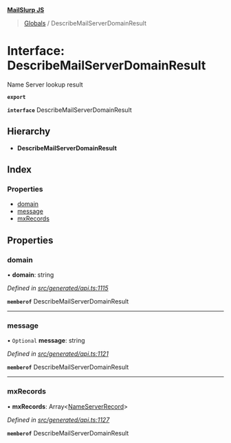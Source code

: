 **[MailSlurp JS](../README.md)**

> [Globals](../README.md) / DescribeMailServerDomainResult

# Interface: DescribeMailServerDomainResult

Name Server lookup result

**`export`** 

**`interface`** DescribeMailServerDomainResult

## Hierarchy

* **DescribeMailServerDomainResult**

## Index

### Properties

* [domain](describemailserverdomainresult.md#domain)
* [message](describemailserverdomainresult.md#message)
* [mxRecords](describemailserverdomainresult.md#mxrecords)

## Properties

### domain

•  **domain**: string

*Defined in [src/generated/api.ts:1115](https://github.com/mailslurp/mailslurp-client/blob/c83a162/src/generated/api.ts#L1115)*

**`memberof`** DescribeMailServerDomainResult

___

### message

• `Optional` **message**: string

*Defined in [src/generated/api.ts:1121](https://github.com/mailslurp/mailslurp-client/blob/c83a162/src/generated/api.ts#L1121)*

**`memberof`** DescribeMailServerDomainResult

___

### mxRecords

•  **mxRecords**: Array\<[NameServerRecord](nameserverrecord.md)>

*Defined in [src/generated/api.ts:1127](https://github.com/mailslurp/mailslurp-client/blob/c83a162/src/generated/api.ts#L1127)*

**`memberof`** DescribeMailServerDomainResult
